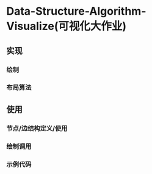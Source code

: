 # Data-Structure-Algorithm-Visualize(可视化大作业)  
## 实现  
### 绘制  
### 布局算法  
###   
## 使用  
### 节点/边结构定义/使用  
### 绘制调用  
### 示例代码    